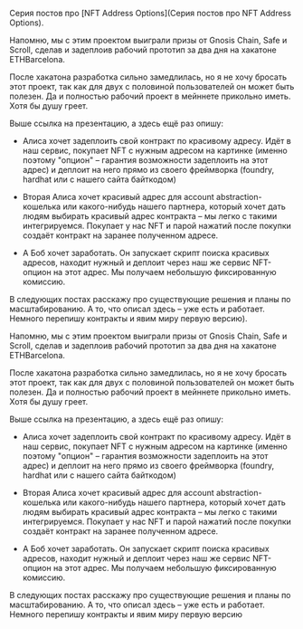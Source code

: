 Серия постов про [NFT Address Options](Серия постов про NFT Address Options).

Напомню, мы с этим проектом выиграли призы от Gnosis Chain, Safe и Scroll, сделав и задеплоив рабочий прототип за два дня на хакатоне ETHBarcelona.

После хакатона разработка сильно замедлилась, но я не хочу бросать этот проект, так как для двух с половиной пользователей он может быть полезен. Да и полностью рабочий проект в мейннете прикольно иметь. Хотя бы душу греет.

Выше ссылка на презентацию, а здесь ещё раз опишу:

- Алиса хочет задеплоить свой контракт по красивому адресу. Идёт в наш сервис, покупает NFT с нужным адресом на картинке (именно поэтому "опцион" – гарантия возможности задеплоить на этот адрес) и деплоит на него прямо из своего фреймворка (foundry, hardhat или с нашего сайта байткодом)

- Вторая Алиса хочет красивый адрес для account abstraction-кошелька или какого-нибудь нашего партнера, который хочет дать людям выбирать красивый адрес контракта – мы легко с такими интегрируемся. Покупает у нас NFT и парой нажатий после покупки создаёт контракт на заранее полученном адресе.

- А Боб хочет заработать. Он запускает скрипт поиска красивых адресов, находит нужный и деплоит через наш же сервис NFT-опцион на этот адрес. Мы получаем небольшую фиксированную комиссию.

В следующих постах расскажу про существующие решения и планы по масштабированию. А то, что описал здесь – уже есть и работает. Немного перепишу контракты и явим миру первую версию).

Напомню, мы с этим проектом выиграли призы от Gnosis Chain, Safe и Scroll, сделав и задеплоив рабочий прототип за два дня на хакатоне ETHBarcelona.

После хакатона разработка сильно замедлилась, но я не хочу бросать этот проект, так как для двух с половиной пользователей он может быть полезен. Да и полностью рабочий проект в мейннете прикольно иметь. Хотя бы душу греет.

Выше ссылка на презентацию, а здесь ещё раз опишу:

- Алиса хочет задеплоить свой контракт по красивому адресу. Идёт в наш сервис, покупает NFT с нужным адресом на картинке (именно поэтому "опцион" – гарантия возможности задеплоить на этот адрес) и деплоит на него прямо из своего фреймворка (foundry, hardhat или с нашего сайта байткодом)

- Вторая Алиса хочет красивый адрес для account abstraction-кошелька или какого-нибудь нашего партнера, который хочет дать людям выбирать красивый адрес контракта – мы легко с такими интегрируемся. Покупает у нас NFT и парой нажатий после покупки создаёт контракт на заранее полученном адресе.

- А Боб хочет заработать. Он запускает скрипт поиска красивых адресов, находит нужный и деплоит через наш же сервис NFT-опцион на этот адрес. Мы получаем небольшую фиксированную комиссию.

В следующих постах расскажу про существующие решения и планы по масштабированию. А то, что описал здесь – уже есть и работает. Немного перепишу контракты и явим миру первую версию